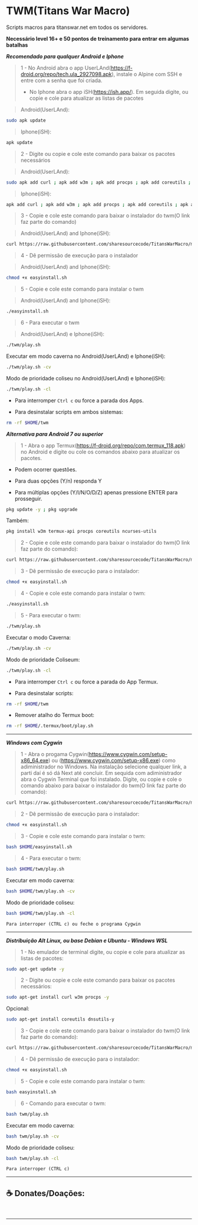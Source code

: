 # TWM(Titans War Macro)

Scripts macros para titanswar.net em todos os servidores.

**Necessário level 16+ e 50 pontos de treinamento para entrar em algumas batalhas**

**_Recomendado para qualquer Android e Iphone_**

> 1 - No Android abra o app UserLAnd(https://f-droid.org/repo/tech.ula_2927098.apk), instale o Alpine com SSH e entre com a senha que foi criada.
>
> - No Iphone abra o app iSH(https://ish.app/).
>   Em seguida digite, ou copie e cole para atualizar as listas de pacotes

> Android(UserLAnd):

```bash
sudo apk update
```

> Iphone(iSH):

```bash
apk update
```

> 2 - Digite ou copie e cole este comando para baixar os pacotes necessários

> Android(UserLAnd):

```bash
sudo apk add curl ; apk add w3m ; apk add procps ; apk add coreutils ; apk add --no-cache tzdata
```

> Iphone(iSH):

```bash
apk add curl ; apk add w3m ; apk add procps ; apk add coreutils ; apk add --no-cache tzdata
```

> 3 - Copie e cole este comando para baixar o instalador do twm(O link faz parte do comando)

> Android(UserLAnd) and Iphone(iSH):

```bash
curl https://raw.githubusercontent.com/sharesourcecode/TitansWarMacro/master/easyinstall.sh -L -O
```

> 4 - Dê permissão de execução para o instalador

> Android(UserLAnd) and Iphone(iSH):

```bash
chmod +x easyinstall.sh
```

> 5 - Copie e cole este comando para instalar o twm

> Android(UserLAnd) and Iphone(iSH):

```bash
./easyinstall.sh
```

> 6 - Para executar o twm

> Android(UserLAnd) e Iphone(iSH):

```bash
./twm/play.sh
```

Executar em modo caverna no Android(UserLAnd) e Iphone(iSH):

```bash
./twm/play.sh -cv
```

Modo de prioridade coliseu no Android(UserLAnd) e Iphone(iSH):

```bash
./twm/play.sh -cl
```

- Para interromper `Ctrl c` ou force a parada dos Apps.

- Para desinstalar scripts em ambos sistemas:

```bash
rm -rf $HOME/twm
```

**_Alternativa para Android 7 ou superior_**

> 1 - Abra o app Termux(https://f-droid.org/repo/com.termux_118.apk) no Android e digite ou cole os comandos abaixo para atualizar os pacotes.

- Podem ocorrer questões.

- Para duas opções (Y/n) responda Y

- Para múltiplas opções (Y/I/N/O/D/Z) apenas pressione ENTER para prosseguir.

```bash
pkg update -y ; pkg upgrade
```

Também:

```bash
pkg install w3m termux-api procps coreutils ncurses-utils
```

> 2 - Copie e cole este comando para baixar o instalador do twm(O link faz parte do comando):

```bash
curl https://raw.githubusercontent.com/sharesourcecode/TitansWarMacro/master/easyinstall.sh -L -O
```

> 3 - Dê permissão de execução para o instalador:

```bash
chmod +x easyinstall.sh
```

> 4 - Copie e cole este comando para instalar o twm:

```bash
./easyinstall.sh
```

> 5 - Para executar o twm:

```bash
./twm/play.sh
```

Executar o modo Caverna:

```bash
./twm/play.sh -cv
```

Modo de prioridade Coliseum:

```bash
./twm/play.sh -cl
```

- Para interromper `Ctrl c` ou force a parada do App Termux.

- Para desinstalar scripts:

```bash
rm -rf $HOME/twm
```

- Remover atalho do Termux boot:

```bash
rm -rf $HOME/.termux/boot/play.sh
```

---

**_Windows com Cygwin_**

> 1 - Abra o progama Cygwin(https://www.cygwin.com/setup-x86_64.exe) ou (https://www.cygwin.com/setup-x86.exe) como adiministrador no Windows. Na instalação selecione qualquer link, a parti daí é só dá Next até concluir. Em sequida com adiministrador abra o Cygwin Terminal que foi instalado. Digite, ou copie e cole o comando abaixo para baixar o instalador do twm(O link faz parte do comando):

```bash
curl https://raw.githubusercontent.com/sharesourcecode/TitansWarMacro/master/easyinstall.sh -L -O
```

> 2 - Dê permissão de execução para o instalador:

```bash
chmod +x easyinstall.sh
```

> 3 - Copie e cole este comando para instalar o twm:

```bash
bash $HOME/easyinstall.sh
```

> 4 - Para executar o twm:

```bash
bash $HOME/twm/play.sh
```

Executar em modo caverna:

```bash
bash $HOME/twm/play.sh -cv
```

Modo de prioridade coliseu:

```bash
bash $HOME/twm/play.sh -cl
```

`Para interroper (CTRL c) ou feche o programa Cygwin`

---

**_Distribuição Alt Linux, ou base Debian e Ubuntu - Windows WSL_**

> 1 - No emulador de terminal digite, ou copie e cole para atualizar as listas de pacotes:

```bash
sudo apt-get update -y
```

> 2 - Digite ou copie e cole este comando para baixar os pacotes necessários:

```bash
sudo apt-get install curl w3m procps -y
```

Opcional:

```bash
sudo apt-get install coreutils dnsutils-y
```

> 3 - Copie e cole este comando para baixar o instalador do twm(O link faz parte do comando):

```bash
curl https://raw.githubusercontent.com/sharesourcecode/TitansWarMacro/master/easyinstall.sh -L -O
```

> 4 - Dê permissão de execução para o instalador:

```bash
chmod +x easyinstall.sh
```

> 5 - Copie e cole este comando para instalar o twm:

```bash
bash easyinstall.sh
```

> 6 - Comando para executar o twm:

```bash
bash twm/play.sh
```

Executar em modo caverna:

```bash
bash twm/play.sh -cv
```

Modo de prioridade coliseu:

```bash
bash twm/play.sh -cl
```

`Para interroper (CTRL c)`

---

## **☕ Donates/Doações:**

 <br>

---
